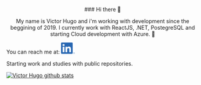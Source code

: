 <p align="center">### Hi there 👋</p>

<p align="center">My name is Victor Hugo and i'm working with development since the beggining of 2019. 
I currently work with ReactJS, .NET, PostegreSQL and starting Cloud development with Azure. 🚀</p>

<p>You can reach me at:  <a href="https://www.linkedin.com/in/victor-hugo-ferreira-915788169/"><img height="30" src="LI-In-Bug.png?raw=true"></a></p>

<p>Starting work and studies with public repositories.</p>


[![Victor Hugo github stats](https://github-readme-stats.vercel.app/api?username=frakneable)](https://github.com/frakneable/github-readme-stats)
